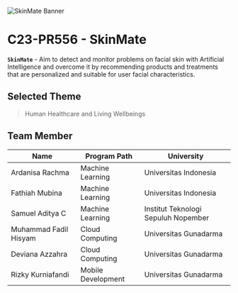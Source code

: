 ![SkinMate Banner](https://imgur.com/uh2408o.png)

# C23-PR556 - SkinMate
**`SkinMate`** - Aim to detect and monitor problems on facial skin with Artificial Intelligence and overcome it by recommending products and treatments that are personalized and suitable for user facial characteristics.

## Selected Theme
>  Human Healthcare and Living Wellbeings

## Team Member
| **Name** | **Program Path** | **University** |
|---|---|---|
| Ardanisa Rachma | Machine Learning | Universitas Indonesia |
| Fathiah Mubina | Machine Learning | Universitas Indonesia |
| Samuel Aditya C | Machine Learning | Institut Teknologi Sepuluh Nopember |
| Muhammad Fadil Hisyam | Cloud Computing | Universitas Gunadarma |
| Deviana Azzahra | Cloud Computing | Universitas Gunadarma |
| Rizky Kurniafandi | Mobile Development | Universitas Gunadarma |
